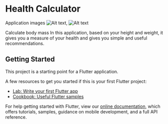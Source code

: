 # Health Calculator

Application images
![Alt text](https://s4.uupload.ir/files/git-calc-1_0tr9.jpg "Optional title"),
![Alt text](https://s4.uupload.ir/files/git-calc-2_1m7.jpg "Optional title")

Calculate body mass
In this application, based on your height and weight, it gives you a measure of your health and gives you simple and useful recommendations.
## Getting Started

This project is a starting point for a Flutter application.

A few resources to get you started if this is your first Flutter project:

- [Lab: Write your first Flutter app](https://flutter.dev/docs/get-started/codelab)
- [Cookbook: Useful Flutter samples](https://flutter.dev/docs/cookbook)

For help getting started with Flutter, view our
[online documentation](https://flutter.dev/docs), which offers tutorials,
samples, guidance on mobile development, and a full API reference.
